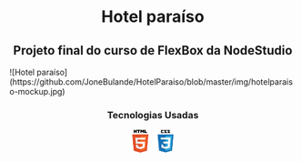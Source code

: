<div align="center">
  <h1> Hotel paraíso </h1> 
  <h2> Projeto final do curso de FlexBox da NodeStudio </h2> 
</div>
![Hotel paraíso](https://github.com/JoneBulande/HotelParaiso/blob/master/img/hotelparaiso-mockup.jpg)
<div align="center">
  <h3> Tecnologias Usadas </h3>
  <code><img height="40" src="https://raw.githubusercontent.com/github/explore/80688e429a7d4ef2fca1e82350fe8e3517d3494d/topics/html/html.png"></code>
  <code><img height="40" src="https://raw.githubusercontent.com/github/explore/80688e429a7d4ef2fca1e82350fe8e3517d3494d/topics/css/css.png"></code>
</div>
